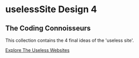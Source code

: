 # uselessSite Design 4
## The Coding Connoisseurs
This collection contains the 4 final ideas of the 'useless site'.

[Explore The Useless Websites](https://the-coding-connoisseurs.github.io/uselessSite/src/index.html)
